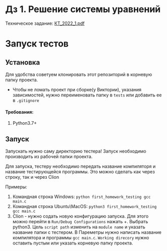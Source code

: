 # Дз 1. Решение системы уравнений
Техническое задание: [КТ_2022_1.pdf](КТ_2022_1.pdf)

# Запуск тестов
## Установка
Для удобства советуем клонировать этот репозиторий в корневую папку проекта.
+ Чтобы не ломать проект при сборке(у Виктории), указания зависимостей, нужно переименовать папку в `tests` 
или добавить ее в `.gitignore`

#### Требования:
1. Python3.7+

## Запуск
Запускать нужно саму директорию тестера!
Запуск необходимо производить из рабочей папки проекта. 

Для запуска, тестеру необходимо передать название компиляторя и название тестирующейся программы.
Это можно сделать как через строку, так и через Clion

Примеры:
1. Командная строка Windows: `python first_homework_testing gcc main.c` 
2. Командная строка Ubuntu\MacOS: `python3 first_homework_testing gcc main.c`
3. Clion - нужно содать новую конфигурацию запуска. Для этого можно перейти в `Run/Debug Configurations` нажать +.
Выбрать python3. Цель `script path` изменить на `module name` и указать название папки с тестером. В Пареметры 
нужно написать название компилятора и программы `gcc main.c`. `Working direcory` нужно оставить пустым или 
указать корневую папку проекта.
